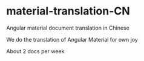 # material-translation-CN
Angular material document translation in Chinese

We do the translation of Angular Material for own joy

About 2 docs per week
